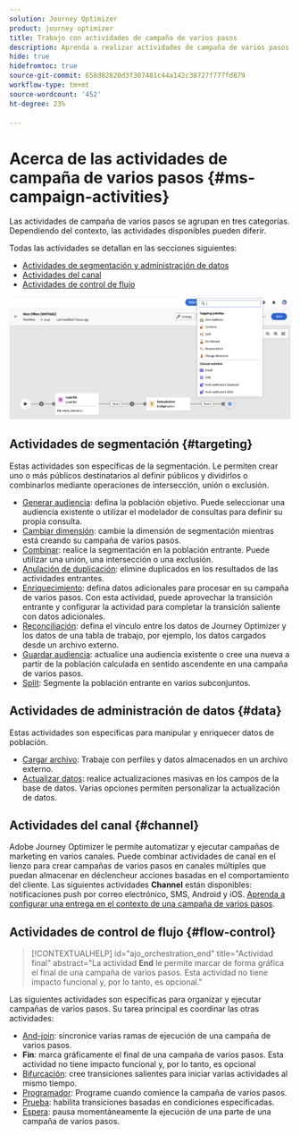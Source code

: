 ```yaml
---
solution: Journey Optimizer
product: journey optimizer
title: Trabajo con actividades de campaña de varios pasos
description: Aprenda a realizar actividades de campaña de varios pasos
hide: true
hidefromtoc: true
source-git-commit: 658d82820d3f307481c44a142c38727f777fd879
workflow-type: tm+mt
source-wordcount: '452'
ht-degree: 23%

---
```



# Acerca de las actividades de campaña de varios pasos {#ms-campaign-activities}

Las actividades de campaña de varios pasos se agrupan en tres categorías. Dependiendo del contexto, las actividades disponibles pueden diferir.

Todas las actividades se detallan en las secciones siguientes:

* [Actividades de segmentación y administración de datos](#targeting)
* [Actividades del canal](#channel)
* [Actividades de control de flujo](#flow-control)

![](../assets/workflow-activities.png)

## Actividades de segmentación {#targeting}

Estas actividades son específicas de la segmentación. Le permiten crear uno o más públicos destinatarios al definir públicos y dividirlos o combinarlos mediante operaciones de intersección, unión o exclusión.

* [Generar audiencia](build-audience.md): defina la población objetivo. Puede seleccionar una audiencia existente o utilizar el modelador de consultas para definir su propia consulta.
* [Cambiar dimensión](change-dimension.md): cambie la dimensión de segmentación mientras está creando su campaña de varios pasos.
* [Combinar](combine.md): realice la segmentación en la población entrante. Puede utilizar una unión, una intersección o una exclusión.
* [Anulación de duplicación](deduplication.md): elimine duplicados en los resultados de las actividades entrantes.
* [Enriquecimiento](enrichment.md): defina datos adicionales para procesar en su campaña de varios pasos. Con esta actividad, puede aprovechar la transición entrante y configurar la actividad para completar la transición saliente con datos adicionales.
* [Reconciliación](reconciliation.md): defina el vínculo entre los datos de Journey Optimizer y los datos de una tabla de trabajo, por ejemplo, los datos cargados desde un archivo externo.
* [Guardar audiencia](save-audience.md): actualice una audiencia existente o cree una nueva a partir de la población calculada en sentido ascendente en una campaña de varios pasos.
* [Split](split.md): Segmente la población entrante en varios subconjuntos.

## Actividades de administración de datos {#data}

Estas actividades son específicas para manipular y enriquecer datos de población.

* [Cargar archivo](load-file.md): Trabaje con perfiles y datos almacenados en un archivo externo.
* [Actualizar datos](update-data.md): realice actualizaciones masivas en los campos de la base de datos. Varias opciones permiten personalizar la actualización de datos.

## Actividades del canal {#channel}

Adobe Journey Optimizer le permite automatizar y ejecutar campañas de marketing en varios canales. Puede combinar actividades de canal en el lienzo para crear campañas de varios pasos en canales múltiples que puedan almacenar en déclencheur acciones basadas en el comportamiento del cliente. Las siguientes actividades **Channel** están disponibles: notificaciones push por correo electrónico, SMS, Android y iOS. [Aprenda a configurar una entrega en el contexto de una campaña de varios pasos](channels.md).

## Actividades de control de flujo {#flow-control}

>[!CONTEXTUALHELP]
>id="ajo_orchestration_end"
>title="Actividad final"
>abstract="La actividad **End** le permite marcar de forma gráfica el final de una campaña de varios pasos. Esta actividad no tiene impacto funcional y, por lo tanto, es opcional."

Las siguientes actividades son específicas para organizar y ejecutar campañas de varios pasos. Su tarea principal es coordinar las otras actividades:

* [And-join](and-join.md): sincronice varias ramas de ejecución de una campaña de varios pasos.
* **Fin**: marca gráficamente el final de una campaña de varios pasos. Esta actividad no tiene impacto funcional y, por lo tanto, es opcional
* [Bifurcación](fork.md): cree transiciones salientes para iniciar varias actividades al mismo tiempo.
* [Programador](scheduler.md): Programe cuando comience la campaña de varios pasos.
* [Prueba](test.md): habilita transiciones basadas en condiciones especificadas.
* [Espera](wait.md): pausa momentáneamente la ejecución de una parte de una campaña de varios pasos.
